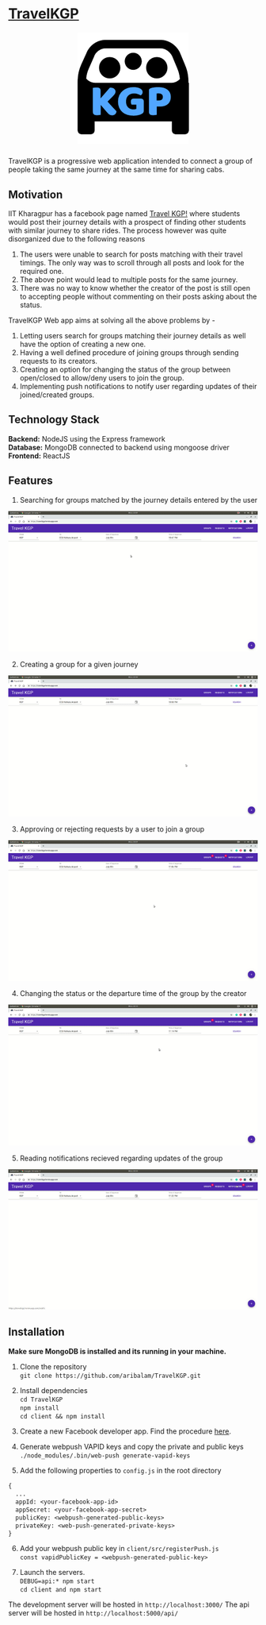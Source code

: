 
# [TravelKGP](https://travelkgp.herokuapp.com/)

<h5 align="center">
<img src="https://github.com/aribalam/TravelKGP/blob/master/logo.png"/>
</h5>

TravelKGP is a progressive web application intended to connect a group of people taking the same journey at the same time for sharing cabs.

## Motivation
IIT Kharagpur has a facebook page named [Travel KGP!](https://www.facebook.com/groups/1808688549401165/) where students would post their journey details with a prospect of finding other students with similar journey to share rides. The process however was quite disorganized due to the following reasons

1. The users were unable to search for posts matching with their travel timings. The only way was to scroll through all posts and look for the required one.
2. The above point would lead to multiple posts for the same journey.
3. There was no way to know whether the creator of the post is still open to accepting people without commenting on their posts asking about the status.

TravelKGP Web app aims at solving all the above problems by - 
1. Letting users search for groups matching their journey details as well have the option of creating a new one.
2. Having a well defined procedure of joining groups through sending requests to its creators.
3. Creating an option for changing the status of the group between open/closed to allow/deny users to join the group.
4. Implementing push notifications to notify user regarding updates of their joined/created groups.

## Technology Stack
<b>Backend:</b> NodeJS using the Express framework <br>
<b>Database:</b> MongoDB connected to backend using mongoose driver <br>
<b>Frontend:</b> ReactJS

## Features
1. Searching for groups matched by the journey details entered by the user

![Demo](https://github.com/aribalam/TravelKGP/blob/assets/group_search.gif)

2. Creating a group for a given journey

![Demo](https://github.com/aribalam/TravelKGP/blob/assets/create_group.gif)

3. Approving or rejecting requests by a user to join a group

![Demo](https://github.com/aribalam/TravelKGP/blob/assets/approve_request.gif)

4. Changing the status or the departure time of the group by the creator

![Demo](https://github.com/aribalam/TravelKGP/blob/assets/change_status.gif)

5. Reading notifications recieved regarding updates of the group

![Demo](https://github.com/aribalam/TravelKGP/blob/assets/notifications.gif)

## Installation

<b>Make sure MongoDB is installed and its running in your machine.</b>

1. Clone the repository <br>
`git clone https://github.com/aribalam/TravelKGP.git`

2. Install dependencies <br>
`cd TravelKGP` <br>
`npm install` <br>
`cd client && npm install`

3. Create a new Facebook developer app. Find the procedure [here](https://developers.facebook.com/docs/apps/).

4. Generate webpush VAPID keys and copy the private and public keys<br>
`./node_modules/.bin/web-push generate-vapid-keys`

5. Add the following properties to `config.js` in the root directory
```
{
  ...
  appId: <your-facebook-app-id>
  appSecret: <your-facebook-app-secret>
  publicKey: <webpush-generated-public-keys>
  privateKey: <web-push-generated-private-keys>
}
```

6. Add your webpush public key in `client/src/registerPush.js`<br>
`const vapidPublicKey = <webpush-generated-public-key>`

7. Launch the servers. <br>
`DEBUG=api:* npm start`<br>
`cd client and npm start`

The development server will be hosted in `http://localhost:3000/`
The api server will be hosted in `http://localhost:5000/api/`


